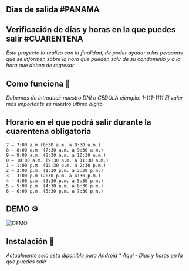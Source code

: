## Dias de salida #PANAMA
## Verificación de días y horas en la que puedes salir #CUARENTENA

_Este proyecto lo realizo con la finalidad, de poder ayudar a las personas que se informen sobre la hora que pueden salir de su condominio y a la hora que deben de regresar_
## Como funciona 🚀
_Debemos de introducir nuestro DNI o CEDULA ejemplo: 1-111-1111_
_El valor más importante es nuestro último digito_

## Horario en el que podrá salir durante la cuarentena obligatoria

```
7 – 7:00 a.m (6:30 a.m. a 8:30 a.m.)
8 – 8:00 a.m. (7:30 a.m. a 9:30 a.m.)
9 – 9:00 a.m. (8:30 a.m. a 10:30 a.m.)
0 – 10:00 a.m. (9:30 a.m. a 11:30 a.m.)
1 – 1:00 p.m. (12:30 p.m. a 2:30 p.m.)
2 – 2:00 p.m. (1:30 p.m. a 3:30 p.m.)
3 – 3:00 p.m (2:30 p.m. a 4:30 p.m.)
4 – 4:00 p.m. (3:30 p.m. a 5:30 p.m.)
5 – 5:00 p.m. (4:30 p.m. a 6:30 p.m.)
6 – 6:00 p.m. (5:30 p.m. a 7:30 p.m.)
```
## DEMO ⚙️
![DEMO](https://s7.gifyu.com/images/Diassalida45f29490c1070069.gif)


## Instalación 🔧
  _Actualmente solo esta diponible para Android * [Aqui](https://github.com/Rodrigo507/Diasdesalida/releases/tag/v1.0) - Días y horas en la que puedes salir_
